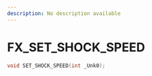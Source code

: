 ```yaml
---
description: No description available 
---
```


# FX\_SET_SHOCK_SPEED

```cpp
void SET_SHOCK_SPEED(int _Unk0);
```